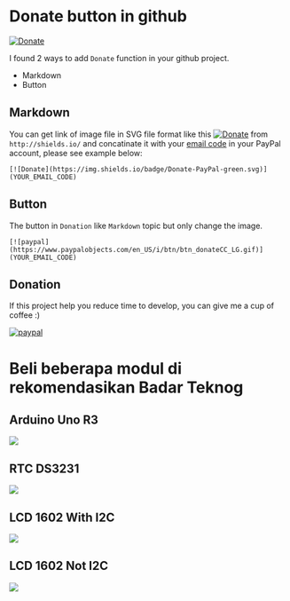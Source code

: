 # Donate button in github
[![Donate](https://img.shields.io/badge/Donate-PayPal-green.svg)](https://www.paypal.com/cgi-bin/webscr?cmd=_s-xclick&hosted_button_id=A8YE92K9QM7NA)

I found 2 ways to add `Donate` function in your github project.
- Markdown
- Button

## Markdown

You can get link of image file in SVG file format like this [![Donate](https://img.shields.io/badge/Donate-PayPal-green.svg)](https://www.paypal.com/cgi-bin/webscr?cmd=_s-xclick&hosted_button_id=A8YE92K9QM7NA) from `http://shields.io/`
and concatinate it with your [email code](https://developer.paypal.com/docs/classic/paypal-payments-standard/ht_create-pps-buttons/) in your PayPal account, please see example below:
```
[![Donate](https://img.shields.io/badge/Donate-PayPal-green.svg)](YOUR_EMAIL_CODE)
```

## Button

The button in `Donation` like `Markdown` topic but only change the image.
```
[![paypal](https://www.paypalobjects.com/en_US/i/btn/btn_donateCC_LG.gif)](YOUR_EMAIL_CODE)
```

## Donation
If this project help you reduce time to develop, you can give me a cup of coffee :) 

[![paypal](https://www.paypalobjects.com/en_US/i/btn/btn_donateCC_LG.gif)](https://www.paypal.com/cgi-bin/webscr?cmd=_s-xclick&hosted_button_id=A8YE92K9QM7NA)


# Beli beberapa modul di rekomendasikan Badar Teknog

## Arduino Uno R3
[![](https://cf.shopee.co.id/file/4e3b4c472d65ed54224bddadbc733a57)](https://shp.ee/pvkrkpb?smtt=0.0.9)


## RTC DS3231
[![](https://cf.shopee.co.id/file/9e5100b5df2d002b631911de61a947dc)](https://shp.ee/aqnjprb?smtt=0.0.9)





## LCD 1602 With I2C

[![](https://cf.shopee.co.id/file/40f05f76ca656d320eaa25e74bc51d22)](https://shp.ee/n72ba5b?smtt=0.0.9)

## LCD 1602 Not I2C

[![](https://cf.shopee.co.id/file/40f05f76ca656d320eaa25e74bc51d22)](https://shp.ee/gzwas3t?smtt=0.0.9)


